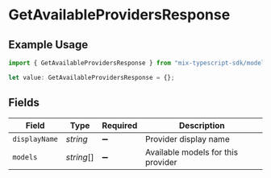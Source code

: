 # GetAvailableProvidersResponse

## Example Usage

```typescript
import { GetAvailableProvidersResponse } from "mix-typescript-sdk/models/operations";

let value: GetAvailableProvidersResponse = {};
```

## Fields

| Field                              | Type                               | Required                           | Description                        |
| ---------------------------------- | ---------------------------------- | ---------------------------------- | ---------------------------------- |
| `displayName`                      | *string*                           | :heavy_minus_sign:                 | Provider display name              |
| `models`                           | *string*[]                         | :heavy_minus_sign:                 | Available models for this provider |